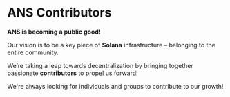 # ANS Contributors

**ANS is becoming a public good!**

Our vision is to be a key piece of **Solana** infrastructure – belonging to the entire community.

We’re taking a leap towards decentralization by bringing together passionate **contributors** to propel us forward!

We're always looking for individuals and groups to contribute to our growth!
